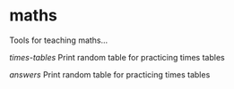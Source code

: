 maths
=====

Tools for teaching maths...

*times-tables* Print random table for practicing times tables

*answers* Print random table for practicing times tables
